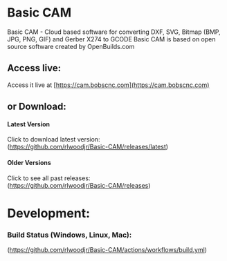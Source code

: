 # Basic CAM
Basic CAM - Cloud based software for converting DXF, SVG, Bitmap (BMP, JPG, PNG, GIF) and Gerber X274 to GCODE
Basic CAM is based on open source software created by OpenBuilds.com

## Access live:
Access it live at [https://cam.bobscnc.com](https://cam.bobscnc.com) 

## or Download:

#### Latest Version
Click to download latest version:  
(https://github.com/rlwoodjr/Basic-CAM/releases/latest)

#### Older Versions
Click to see all past releases:  
(https://github.com/rlwoodjr/Basic-CAM/releases)

# Development:

### Build Status (Windows, Linux, Mac):
(https://github.com/rlwoodjr/Basic-CAM/actions/workflows/build.yml)









